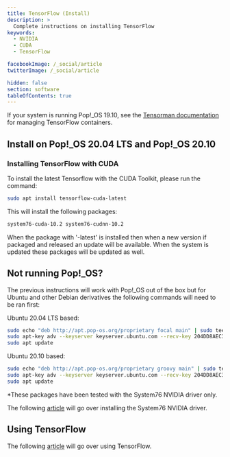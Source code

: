 ```yaml
---
title: TensorFlow (Install)
description: >
  Complete instructions on installing TensorFlow
keywords:
  - NVIDIA
  - CUDA
  - TensorFlow

facebookImage: /_social/article
twitterImage: /_social/article

hidden: false
section: software
tableOfContents: true
---
```


If your system is running Pop!_OS 19.10, see the [Tensorman documentation](/articles/use-tensorman) for managing TensorFlow containers.

## Install on Pop!_OS 20.04 LTS and Pop!_OS 20.10

### Installing TensorFlow with CUDA

To install the latest Tensorflow with the CUDA Toolkit, please run the command:

```bash
sudo apt install tensorflow-cuda-latest
```

This will install the following packages:

```bash
system76-cuda-10.2 system76-cudnn-10.2
```

When the package with '-latest' is installed then when a new version if packaged and released an update will be available. When the system is updated these packages will be updated as well.

## Not running Pop!_OS?

The previous instructions will work with Pop!_OS out of the box but for Ubuntu and other Debian derivatives the following commands will need to be ran first:

Ubuntu 20.04 LTS based:

```bash
sudo echo "deb http://apt.pop-os.org/proprietary focal main" | sudo tee -a /etc/apt/sources.list.d/pop-proprietary.list
sudo apt-key adv --keyserver keyserver.ubuntu.com --recv-key 204DD8AEC33A7AFF
sudo apt update
```

Ubuntu 20.10 based:

```bash
sudo echo "deb http://apt.pop-os.org/proprietary groovy main" | sudo tee -a /etc/apt/sources.list.d/pop-proprietary.list
sudo apt-key adv --keyserver keyserver.ubuntu.com --recv-key 204DD8AEC33A7AFF
sudo apt update
```

*These packages have been tested with the System76 NVIDIA driver only.

The following [article](/articles/system76-driver) will go over installing the System76 NVIDIA driver.

## Using TensorFlow

The following [article](/articles/use-tensorflow) will go over using TensorFlow.
